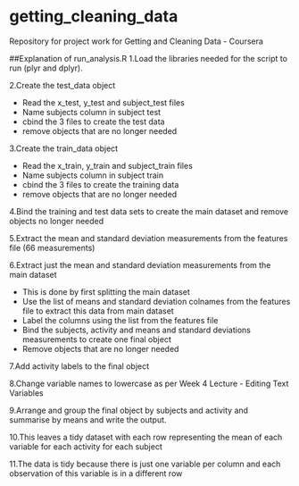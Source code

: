 # getting_cleaning_data
Repository for project work for Getting and Cleaning Data - Coursera

##Explanation of run_analysis.R
1.Load the libraries needed for the script to run (plyr and dplyr).

2.Create the test_data object 
 * Read the x_test, y_test and subject_test files
 * Name subjects column in subject test
 * cbind the 3 files to create the test data
 * remove objects that are no longer needed

3.Create the train_data object  
  * Read the x_train, y_train and subject_train files
  * Name subjects column in subject train
  * cbind the 3 files to create the training data
  * remove objects that are no longer needed

4.Bind the training and test data sets to create the main dataset and remove objects no longer needed

5.Extract the mean and standard deviation measurements from the features file (66 measurements)

6.Extract just the mean and standard deviation measurements from the main dataset
  * This is done by first splitting the main dataset
  * Use the list of means and standard deviation colnames from the features file to extract this data from main dataset
  * Label the columns using the list from the features file
  * Bind the subjects, activity and means and standard deviations measurements to create one final object
  * Remove objects that are no longer needed

7.Add activity labels to the final object

8.Change variable names to lowercase as per Week 4 Lecture - Editing Text Variables

9.Arrange and group the final object by subjects and activity and summarise by means and write the output.

10.This leaves a tidy dataset with each row representing the mean of each variable for each activity for each subject

11.The data is tidy because there is just one variable per column and each observation of this variable is in a different row
